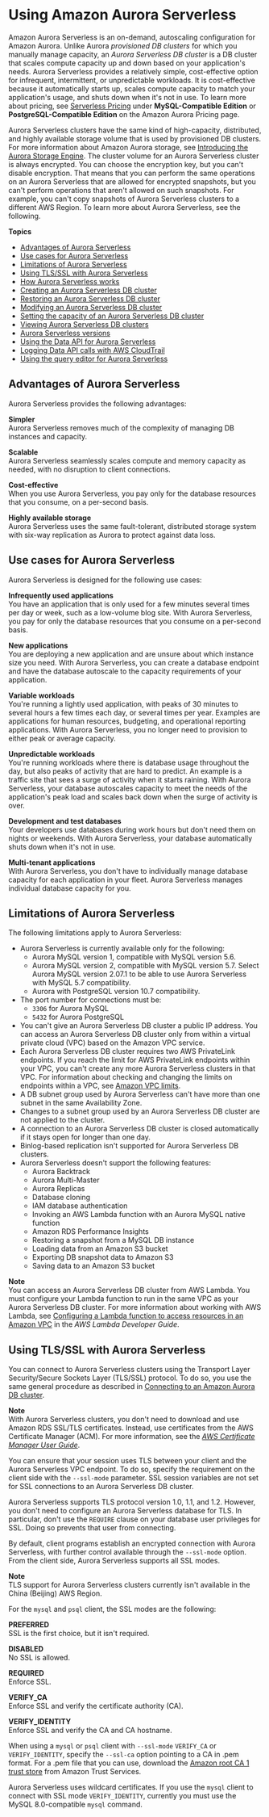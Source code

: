 # Using Amazon Aurora Serverless<a name="aurora-serverless"></a>

 Amazon Aurora Serverless is an on\-demand, autoscaling configuration for Amazon Aurora\. Unlike Aurora *provisioned DB clusters* for which you manually manage capacity, an *Aurora Serverless DB cluster* is a DB cluster that scales compute capacity up and down based on your application's needs\. Aurora Serverless provides a relatively simple, cost\-effective option for infrequent, intermittent, or unpredictable workloads\. It is cost\-effective because it automatically starts up, scales compute capacity to match your application's usage, and shuts down when it's not in use\. To learn more about pricing, see [Serverless Pricing](https://aws.amazon.com/rds/aurora/pricing/) under **MySQL\-Compatible Edition** or **PostgreSQL\-Compatible Edition** on the Amazon Aurora Pricing page\. 

 Aurora Serverless clusters have the same kind of high\-capacity, distributed, and highly available storage volume that is used by provisioned DB clusters\. For more information about Amazon Aurora storage, see [Introducing the Aurora Storage Engine](http://aws.amazon.com/blogs/database/introducing-the-aurora-storage-engine/)\. The cluster volume for an Aurora Serverless cluster is always encrypted\. You can choose the encryption key, but you can't disable encryption\. That means that you can perform the same operations on an Aurora Serverless that are allowed for encrypted snapshots, but you can't perform operations that aren't allowed on such snapshots\. For example, you can't copy snapshots of Aurora Serverless clusters to a different AWS Region\. To learn more about Aurora Serverless, see the following\. 

**Topics**
+ [Advantages of Aurora Serverless](#aurora-serverless.advantages)
+ [Use cases for Aurora Serverless](#aurora-serverless.use-cases)
+ [Limitations of Aurora Serverless](#aurora-serverless.limitations)
+ [Using TLS/SSL with Aurora Serverless](#aurora-serverless.tls)
+ [How Aurora Serverless works](aurora-serverless.how-it-works.md)
+ [Creating an Aurora Serverless DB cluster](aurora-serverless.create.md)
+ [Restoring an Aurora Serverless DB cluster](aurora-serverless.restorefromsnapshot.md)
+ [Modifying an Aurora Serverless DB cluster](aurora-serverless.modifying.md)
+ [Setting the capacity of an Aurora Serverless DB cluster](aurora-serverless.setting-capacity.md)
+ [Viewing Aurora Serverless DB clusters](aurora-serverless.viewing.md)
+ [Aurora Serverless versions](aurora-serverless.relnotes.md)
+ [Using the Data API for Aurora Serverless](data-api.md)
+ [Logging Data API calls with AWS CloudTrail](logging-using-cloudtrail-data-api.md)
+ [Using the query editor for Aurora Serverless](query-editor.md)

## Advantages of Aurora Serverless<a name="aurora-serverless.advantages"></a>

Aurora Serverless provides the following advantages:

**Simpler**  
Aurora Serverless removes much of the complexity of managing DB instances and capacity\.

**Scalable**  
Aurora Serverless seamlessly scales compute and memory capacity as needed, with no disruption to client connections\.

**Cost\-effective**  
When you use Aurora Serverless, you pay only for the database resources that you consume, on a per\-second basis\. 

**Highly available storage**  
Aurora Serverless uses the same fault\-tolerant, distributed storage system with six\-way replication as Aurora to protect against data loss\.

## Use cases for Aurora Serverless<a name="aurora-serverless.use-cases"></a>

Aurora Serverless is designed for the following use cases:

**Infrequently used applications**  
You have an application that is only used for a few minutes several times per day or week, such as a low\-volume blog site\. With Aurora Serverless, you pay for only the database resources that you consume on a per\-second basis\.

**New applications**  
You are deploying a new application and are unsure about which instance size you need\. With Aurora Serverless, you can create a database endpoint and have the database autoscale to the capacity requirements of your application\.

**Variable workloads**  
You're running a lightly used application, with peaks of 30 minutes to several hours a few times each day, or several times per year\. Examples are applications for human resources, budgeting, and operational reporting applications\. With Aurora Serverless, you no longer need to provision to either peak or average capacity\.

**Unpredictable workloads**  
You're running workloads where there is database usage throughout the day, but also peaks of activity that are hard to predict\. An example is a traffic site that sees a surge of activity when it starts raining\. With Aurora Serverless, your database autoscales capacity to meet the needs of the application's peak load and scales back down when the surge of activity is over\.

**Development and test databases**  
Your developers use databases during work hours but don't need them on nights or weekends\. With Aurora Serverless, your database automatically shuts down when it's not in use\.

**Multi\-tenant applications**  
With Aurora Serverless, you don't have to individually manage database capacity for each application in your fleet\. Aurora Serverless manages individual database capacity for you\.

## Limitations of Aurora Serverless<a name="aurora-serverless.limitations"></a>

The following limitations apply to Aurora Serverless:
+ Aurora Serverless is currently available only for the following: 
  + Aurora MySQL version 1, compatible with MySQL version 5\.6\.
  + Aurora MySQL version 2, compatible with MySQL version 5\.7\. Select Aurora MySQL version 2\.07\.1 to be able to use Aurora Serverless with MySQL 5\.7 compatibility\.
  + Aurora with PostgreSQL version 10\.7 compatibility\.
+ The port number for connections must be:
  + `3306` for Aurora MySQL
  + `5432` for Aurora PostgreSQL
+ You can't give an Aurora Serverless DB cluster a public IP address\. You can access an Aurora Serverless DB cluster only from within a virtual private cloud \(VPC\) based on the Amazon VPC service\.
+ Each Aurora Serverless DB cluster requires two AWS PrivateLink endpoints\. If you reach the limit for AWS PrivateLink endpoints within your VPC, you can't create any more Aurora Serverless clusters in that VPC\. For information about checking and changing the limits on endpoints within a VPC, see [Amazon VPC limits](https://docs.aws.amazon.com/vpc/latest/userguide/amazon-vpc-limits.html)\. 
+ A DB subnet group used by Aurora Serverless can't have more than one subnet in the same Availability Zone\.
+ Changes to a subnet group used by an Aurora Serverless DB cluster are not applied to the cluster\.
+ A connection to an Aurora Serverless DB cluster is closed automatically if it stays open for longer than one day\.
+ Binlog\-based replication isn't supported for Aurora Serverless DB clusters\. 
+ Aurora Serverless doesn't support the following features:
  + Aurora Backtrack
  + Aurora Multi\-Master
  + Aurora Replicas
  + Database cloning
  + IAM database authentication
  + Invoking an AWS Lambda function with an Aurora MySQL native function
  + Amazon RDS Performance Insights
  + Restoring a snapshot from a MySQL DB instance
  + Loading data from an Amazon S3 bucket 
  + Exporting DB snapshot data to Amazon S3
  + Saving data to an Amazon S3 bucket

**Note**  
You can access an Aurora Serverless DB cluster from AWS Lambda\. You must configure your Lambda function to run in the same VPC as your Aurora Serverless DB cluster\. For more information about working with AWS Lambda, see [Configuring a Lambda function to access resources in an Amazon VPC](https://docs.aws.amazon.com/lambda/latest/dg/vpc.html) in the *AWS Lambda Developer Guide*\.

## Using TLS/SSL with Aurora Serverless<a name="aurora-serverless.tls"></a>

 You can connect to Aurora Serverless clusters using the Transport Layer Security/Secure Sockets Layer \(TLS/SSL\) protocol\. To do so, you use the same general procedure as described in [Connecting to an Amazon Aurora DB cluster](Aurora.Connecting.md)\. 

**Note**  
With Aurora Serverless clusters, you don't need to download and use Amazon RDS SSL/TLS certificates\. Instead, use certificates from the AWS Certificate Manager \(ACM\)\. For more information, see the *[AWS Certificate Manager User Guide](https://docs.aws.amazon.com/acm/latest/userguide/)*\.

 You can ensure that your session uses TLS between your client and the Aurora Serverless VPC endpoint\. To do so, specify the requirement on the client side with the `--ssl-mode` parameter\. SSL session variables are not set for SSL connections to an Aurora Serverless DB cluster\. 

 Aurora Serverless supports TLS protocol version 1\.0, 1\.1, and 1\.2\. However, you don't need to configure an Aurora Serverless database for TLS\. In particular, don't use the `REQUIRE` clause on your database user privileges for SSL\. Doing so prevents that user from connecting\. 

 By default, client programs establish an encrypted connection with Aurora Serverless, with further control available through the `--ssl-mode` option\. From the client side, Aurora Serverless supports all SSL modes\. 

**Note**  
 TLS support for Aurora Serverless clusters currently isn't available in the China \(Beijing\) AWS Region\. 

 For the `mysql` and `psql` client, the SSL modes are the following: 

**PREFERRED**  
 SSL is the first choice, but it isn't required\. 

**DISABLED**  
 No SSL is allowed\. 

**REQUIRED**  
 Enforce SSL\. 

**VERIFY\_CA**  
 Enforce SSL and verify the certificate authority \(CA\)\. 

**VERIFY\_IDENTITY**  
 Enforce SSL and verify the CA and CA hostname\. 

When using a `mysql` or `psql` client with `--ssl-mode` `VERIFY_CA` or `VERIFY_IDENTITY`, specify the `--ssl-ca` option pointing to a CA in \.pem format\. For a \.pem file that you can use, download the [Amazon root CA 1 trust store](https://www.amazontrust.com/repository/AmazonRootCA1.pem) from Amazon Trust Services\. 

 Aurora Serverless uses wildcard certificates\. If you use the `mysql` client to connect with SSL mode `VERIFY_IDENTITY`, currently you must use the MySQL 8\.0\-compatible `mysql` command\. 